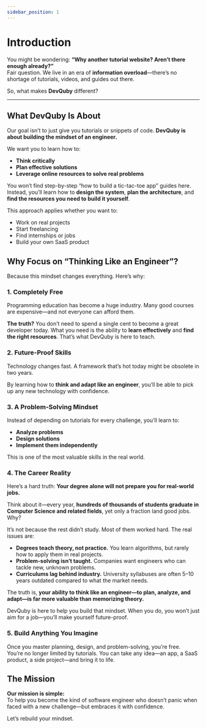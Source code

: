 ```yaml
---
sidebar_position: 1
---
```


# Introduction

You might be wondering: **“Why another tutorial website? Aren’t there enough already?”**  
Fair question. We live in an era of **information overload**—there’s no shortage of tutorials, videos, and guides out there.

So, what makes **DevQuby** different?

---

## What DevQuby Is About

Our goal isn’t to just give you tutorials or snippets of code. **DevQuby is about building the mindset of an engineer.**  

We want you to learn how to:  
- **Think critically**  
- **Plan effective solutions**  
- **Leverage online resources to solve real problems**  

You won’t find step-by-step “how to build a tic-tac-toe app” guides here. Instead, you’ll learn how to **design the system**, **plan the architecture**, and **find the resources you need to build it yourself**.  

This approach applies whether you want to:  
- Work on real projects  
- Start freelancing  
- Find internships or jobs  
- Build your own SaaS product  

## Why Focus on “Thinking Like an Engineer”?

Because this mindset changes everything. Here’s why:

### 1. **Completely Free**

Programming education has become a huge industry. Many good courses are expensive—and not everyone can afford them.  

**The truth?** You don’t need to spend a single cent to become a great developer today. What you need is the ability to **learn effectively** and **find the right resources**. That’s what DevQuby is here to teach.

### 2. **Future-Proof Skills**

Technology changes fast. A framework that’s hot today might be obsolete in two years.  

By learning how to **think and adapt like an engineer**, you’ll be able to pick up any new technology with confidence.

### 3. **A Problem-Solving Mindset**

Instead of depending on tutorials for every challenge, you’ll learn to:  
- **Analyze problems**  
- **Design solutions**  
- **Implement them independently**  

This is one of the most valuable skills in the real world.

### 4. **The Career Reality**

Here’s a hard truth: **Your degree alone will not prepare you for real-world jobs.**  

Think about it—every year, **hundreds of thousands of students graduate in Computer Science and related fields**, yet only a fraction land good jobs. Why?  

It’s not because the rest didn’t study. Most of them worked hard. The real issues are:  

- **Degrees teach theory, not practice.** You learn algorithms, but rarely how to apply them in real projects.  
- **Problem-solving isn’t taught.** Companies want engineers who can tackle new, unknown problems.  
- **Curriculums lag behind industry.** University syllabuses are often 5–10 years outdated compared to what the market needs.  

The truth is, **your ability to think like an engineer—to plan, analyze, and adapt—is far more valuable than memorizing theory.**  

DevQuby is here to help you build that mindset. When you do, you won’t just aim for a job—you’ll make yourself future-proof.

### 5. **Build Anything You Imagine**

Once you master planning, design, and problem-solving, you’re free.  
You’re no longer limited by tutorials. You can take any idea—an app, a SaaS product, a side project—and bring it to life.

## The Mission

**Our mission is simple:**  
To help you become the kind of software engineer who doesn’t panic when faced with a new challenge—but embraces it with confidence.  

Let’s rebuild your mindset.
